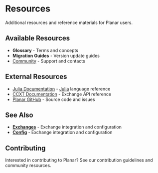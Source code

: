 # Resources

Additional resources and reference materials for Planar users.

## Available Resources

- **Glossary** - Terms and concepts
- **Migration Guides** - Version update guides
- [Community](community.md) - Support and contacts

## External Resources

- [Julia Documentation](https://docs.julialang.org/) - [Julia](https://julialang.org/) language reference
- [CCXT Documentation](https://docs.ccxt.com/) - Exchange API reference
- [Planar GitHub](https://github.com/defnlnotme/Planar.jl) - Source code and issues


## See Also

- **[Exchanges](../exchanges.md)** - Exchange integration and configuration
- **[Config](../config.md)** - Exchange integration and configuration

## Contributing

Interested in contributing to Planar? See our contribution guidelines and community resources.